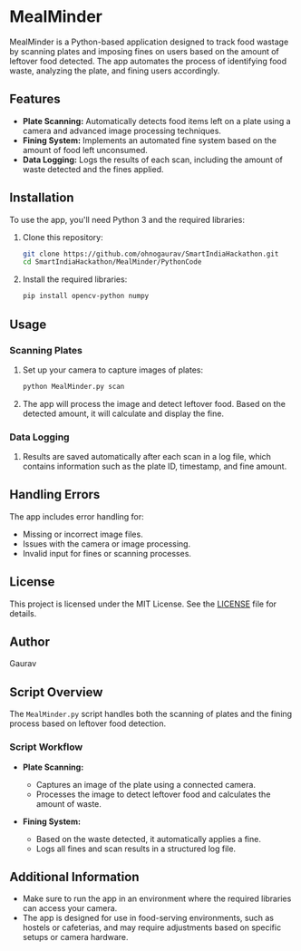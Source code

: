 # MealMinder

MealMinder is a Python-based application designed to track food wastage by scanning plates and imposing fines on users based on the amount of leftover food detected. The app automates the process of identifying food waste, analyzing the plate, and fining users accordingly.

## Features

- **Plate Scanning:** Automatically detects food items left on a plate using a camera and advanced image processing techniques.
- **Fining System:** Implements an automated fine system based on the amount of food left unconsumed.
- **Data Logging:** Logs the results of each scan, including the amount of waste detected and the fines applied.

## Installation

To use the app, you'll need Python 3 and the required libraries:

1. Clone this repository:

    ```bash
    git clone https://github.com/ohnogaurav/SmartIndiaHackathon.git
    cd SmartIndiaHackathon/MealMinder/PythonCode
    ```

2. Install the required libraries:

    ```bash
    pip install opencv-python numpy
    ```

## Usage

### Scanning Plates

1. Set up your camera to capture images of plates:

    ```bash
    python MealMinder.py scan
    ```

2. The app will process the image and detect leftover food. Based on the detected amount, it will calculate and display the fine.

### Data Logging

1. Results are saved automatically after each scan in a log file, which contains information such as the plate ID, timestamp, and fine amount.

## Handling Errors

The app includes error handling for:

- Missing or incorrect image files.
- Issues with the camera or image processing.
- Invalid input for fines or scanning processes.

## License

This project is licensed under the MIT License. See the [LICENSE](LICENSE) file for details.

## Author

Gaurav

## Script Overview

The `MealMinder.py` script handles both the scanning of plates and the fining process based on leftover food detection.

### Script Workflow

- **Plate Scanning:**
  - Captures an image of the plate using a connected camera.
  - Processes the image to detect leftover food and calculates the amount of waste.
  
- **Fining System:**
  - Based on the waste detected, it automatically applies a fine.
  - Logs all fines and scan results in a structured log file.

## Additional Information

- Make sure to run the app in an environment where the required libraries can access your camera.
- The app is designed for use in food-serving environments, such as hostels or cafeterias, and may require adjustments based on specific setups or camera hardware.
